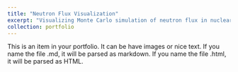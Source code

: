 ```yaml
---
title: "Neutron Flux Visualization"
excerpt: "Visualizing Monte Carlo simulation of neutron flux in nuclear reactors<br/><img src='/images/500x300.png'>"
collection: portfolio
---
```


This is an item in your portfolio. It can be have images or nice text. If you name the file .md, it will be parsed as markdown. If you name the file .html, it will be parsed as HTML. 
